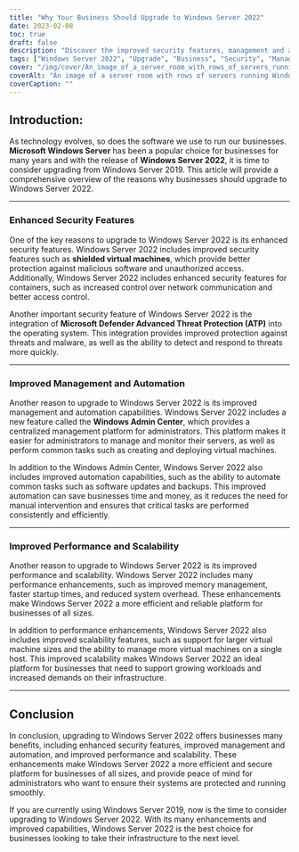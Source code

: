 ```yaml
---
title: "Why Your Business Should Upgrade to Windows Server 2022"
date: 2023-02-08
toc: true
draft: false
description: "Discover the improved security features, management and automation capabilities, and performance and scalability of Windows Server 2022, making it the best choice for businesses looking to upgrade from Windows Server 2019."
tags: ["Windows Server 2022", "Upgrade", "Business", "Security", "Management", "Automation", "Performance", "Scalability", "Windows Server 2019"]
cover: "/img/cover/An_image_of_a_server_room_with_rows_of_servers_running.png"
coverAlt: "An image of a server room with rows of servers running Windows Server 2022. The servers should be neatly arranged and well-lit, suggesting a well-maintained and efficient IT infrastructure."
coverCaption: ""
---
```

## Introduction:

As technology evolves, so does the software we use to run our businesses. **Microsoft Windows Server** has been a popular choice for businesses for many years and with the release of **Windows Server 2022**, it is time to consider upgrading from Windows Server 2019. This article will provide a comprehensive overview of the reasons why businesses should upgrade to Windows Server 2022.

__________________________________________________________________________________

### Enhanced Security Features

One of the key reasons to upgrade to Windows Server 2022 is its enhanced security features. Windows Server 2022 includes improved security features such as **shielded virtual machines**, which provide better protection against malicious software and unauthorized access. Additionally, Windows Server 2022 includes enhanced security features for containers, such as increased control over network communication and better access control.

Another important security feature of Windows Server 2022 is the integration of **Microsoft Defender Advanced Threat Protection (ATP)** into the operating system. This integration provides improved protection against threats and malware, as well as the ability to detect and respond to threats more quickly.

__________________________________________________________________________________

### Improved Management and Automation

Another reason to upgrade to Windows Server 2022 is its improved management and automation capabilities. Windows Server 2022 includes a new feature called the **Windows Admin Center**, which provides a centralized management platform for administrators. This platform makes it easier for administrators to manage and monitor their servers, as well as perform common tasks such as creating and deploying virtual machines.

In addition to the Windows Admin Center, Windows Server 2022 also includes improved automation capabilities, such as the ability to automate common tasks such as software updates and backups. This improved automation can save businesses time and money, as it reduces the need for manual intervention and ensures that critical tasks are performed consistently and efficiently.

__________________________________________________________________________________

### Improved Performance and Scalability

Another reason to upgrade to Windows Server 2022 is its improved performance and scalability. Windows Server 2022 includes many performance enhancements, such as improved memory management, faster startup times, and reduced system overhead. These enhancements make Windows Server 2022 a more efficient and reliable platform for businesses of all sizes.

In addition to performance enhancements, Windows Server 2022 also includes improved scalability features, such as support for larger virtual machine sizes and the ability to manage more virtual machines on a single host. This improved scalability makes Windows Server 2022 an ideal platform for businesses that need to support growing workloads and increased demands on their infrastructure.

__________________________________________________________________________________

## Conclusion

In conclusion, upgrading to Windows Server 2022 offers businesses many benefits, including enhanced security features, improved management and automation, and improved performance and scalability. These enhancements make Windows Server 2022 a more efficient and secure platform for businesses of all sizes, and provide peace of mind for administrators who want to ensure their systems are protected and running smoothly.

If you are currently using Windows Server 2019, now is the time to consider upgrading to Windows Server 2022. With its many enhancements and improved capabilities, Windows Server 2022 is the best choice for businesses looking to take their infrastructure to the next level.
